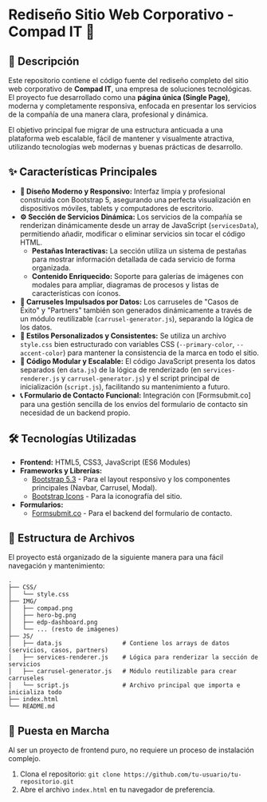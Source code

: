 # Rediseño Sitio Web Corporativo - Compad IT 🚀

## 📄 Descripción

Este repositorio contiene el código fuente del rediseño completo del sitio web corporativo de **Compad IT**, una empresa de soluciones tecnológicas. El proyecto fue desarrollado como una **página única (Single Page)**, moderna y completamente responsiva, enfocada en presentar los servicios de la compañía de una manera clara, profesional y dinámica.

El objetivo principal fue migrar de una estructura anticuada a una plataforma web escalable, fácil de mantener y visualmente atractiva, utilizando tecnologías web modernas y buenas prácticas de desarrollo.

## ✨ Características Principales

* **🎨 Diseño Moderno y Responsivo:** Interfaz limpia y profesional construida con Bootstrap 5, asegurando una perfecta visualización en dispositivos móviles, tablets y computadores de escritorio.
* **⚙️ Sección de Servicios Dinámica:** Los servicios de la compañía se renderizan dinámicamente desde un array de JavaScript (`servicesData`), permitiendo añadir, modificar o eliminar servicios sin tocar el código HTML.
    * **Pestañas Interactivas:** La sección utiliza un sistema de pestañas para mostrar información detallada de cada servicio de forma organizada.
    * **Contenido Enriquecido:** Soporte para galerías de imágenes con modales para ampliar, diagramas de procesos y listas de características con íconos.
* **🎠 Carruseles Impulsados por Datos:** Los carruseles de "Casos de Éxito" y "Partners" también son generados dinámicamente a través de un módulo reutilizable (`carrusel-generator.js`), separando la lógica de los datos.
* **💅 Estilos Personalizados y Consistentes:** Se utiliza un archivo `style.css` bien estructurado con variables CSS (`--primary-color`, `--accent-color`) para mantener la consistencia de la marca en todo el sitio.
* **📝 Código Modular y Escalable:** El código JavaScript presenta los datos separados (en `data.js`) de la lógica de renderizado (en `services-renderer.js` y `carrusel-generator.js`) y el script principal de inicialización (`script.js`), facilitando su mantenimiento a futuro.
* **📞 Formulario de Contacto Funcional:** Integración con [Formsubmit.co] para una gestión sencilla de los envíos del formulario de contacto sin necesidad de un backend propio.

## 🛠️ Tecnologías Utilizadas

* **Frontend:** HTML5, CSS3, JavaScript (ES6 Modules)
* **Frameworks y Librerías:**
    * [Bootstrap 5.3](https://getbootstrap.com/) - Para el layout responsivo y los componentes principales (Navbar, Carrusel, Modal).
    * [Bootstrap Icons](https://icons.getbootstrap.com/) - Para la iconografía del sitio.
* **Formularios:**
    * [Formsubmit.co](https://formsubmit.co/) - Para el backend del formulario de contacto.

## 📂 Estructura de Archivos

El proyecto está organizado de la siguiente manera para una fácil navegación y mantenimiento:

```
.
├── CSS/
│   └── style.css
├── IMG/
│   ├── compad.png
│   ├── hero-bg.png
│   ├── edp-dashboard.png
│   └── ... (resto de imágenes)
├── JS/
│   ├── data.js                 # Contiene los arrays de datos (servicios, casos, partners)
│   ├── services-renderer.js    # Lógica para renderizar la sección de servicios
│   ├── carrusel-generator.js   # Módulo reutilizable para crear carruseles
│   └── script.js               # Archivo principal que importa e inicializa todo
├── index.html
└── README.md
```

## 🚀 Puesta en Marcha

Al ser un proyecto de frontend puro, no requiere un proceso de instalación complejo.
1.  Clona el repositorio: `git clone https://github.com/tu-usuario/tu-repositorio.git`
2.  Abre el archivo `index.html` en tu navegador de preferencia.


